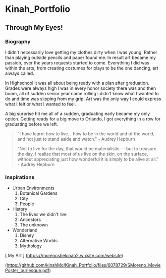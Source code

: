 # Kinah_Portfolio
## Through My Eyes!

### Biography

I didn't necessarily love getting my clothes dirty when I was young. Rather than playing outside pencils and paper found me. In result art became my passion, over the years requests started to come. Everything I did was within the arts, from creating costumes for plays to be the one dancing, art always called.

In Highschool it was all about being ready with a plan after graduation. Grades were always high I was in every honor society there was and then boom, all of sudden senior year came rolling I didn't know what I wanted to do and time was slipping from my grip. Art was the only way I could express what I felt or what I wanted to feel.

A big surprise hit me all of a sudden, graduating early became my only option. Getting ready for a big move to Orlando, I got everything in a row for graduating before we left. 


> "I have learnt how to live… how to be in the world and of the world, and not just to stand aside and watch." - Audrey Hepburn
>
> "Not to live for the day, that would be materialistic — but to treasure the day. I realize that most of us live on the skin, on the surface, without appreciating just how wonderful it is simply to be alive at all." - Audrey Hepburn
> 

### Inspirations
- Urban Environments 
   1. Botanical Gardens
   2. City
   3. People 
- History
   1. The lives we didn't live
   2. Ancestors 
   3. The unknown
- Wonderland
   1. Disney 
   2. Alternative Worlds
   3. Mythology


[ My Art ] (https://morenoshekinah2.wixsite.com/website)


(https://github.com/kinahMo/Kinah_Portfolio/files/6078729/SMoreno_MoviePoster_burlesque.pdf)

